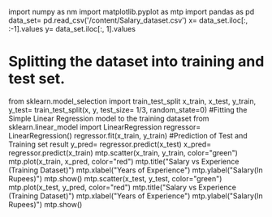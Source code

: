 import numpy as nm
import matplotlib.pyplot as mtp
import pandas as pd
data_set= pd.read_csv('/content/Salary_dataset.csv')
x= data_set.iloc[:, :-1].values
y= data_set.iloc[:, 1].values
# Splitting the dataset into training and test set.
from sklearn.model_selection import train_test_split
x_train, x_test, y_train, y_test= train_test_split(x, y, test_size= 1/3, random_state=0)
#Fitting the Simple Linear Regression model to the training dataset
from sklearn.linear_model import LinearRegression
regressor= LinearRegression()
regressor.fit(x_train, y_train)
#Prediction of Test and Training set result
y_pred= regressor.predict(x_test)
x_pred= regressor.predict(x_train)
mtp.scatter(x_train, y_train, color="green")
mtp.plot(x_train, x_pred, color="red")
mtp.title("Salary vs Experience (Training Dataset)")
mtp.xlabel("Years of Experience")
mtp.ylabel("Salary(In Rupees)")
mtp.show()
mtp.scatter(x_test, y_test, color="green")
mtp.plot(x_test, y_pred, color="red")
mtp.title("Salary vs Experience (Training Dataset)")
mtp.xlabel("Years of Experience")
mtp.ylabel("Salary(In Rupees)")
mtp.show()
